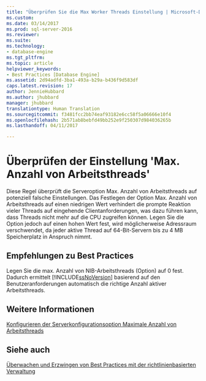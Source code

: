 ```yaml
---
title: "Überprüfen Sie die Max Worker Threads Einstellung | Microsoft-Dokumentation"
ms.custom: 
ms.date: 03/14/2017
ms.prod: sql-server-2016
ms.reviewer: 
ms.suite: 
ms.technology:
- database-engine
ms.tgt_pltfrm: 
ms.topic: article
helpviewer_keywords:
- Best Practices [Database Engine]
ms.assetid: 2d94adfd-3ba1-493a-b29a-b436f9d583df
caps.latest.revision: 17
author: JennieHubbard
ms.author: jhubbard
manager: jhubbard
translationtype: Human Translation
ms.sourcegitcommit: f3481fcc2bb74eaf93182e6cc58f5a06666e10f4
ms.openlocfilehash: 2b571ab8bebfd49bb252e9f250307d984036265b
ms.lasthandoff: 04/11/2017

---
```

# <a name="verify-max-worker-threads-setting"></a>Überprüfen der Einstellung 'Max. Anzahl von Arbeitsthreads'
  Diese Regel überprüft die Serveroption Max. Anzahl von Arbeitsthreads auf potenziell falsche Einstellungen. Das Festlegen der Option Max. Anzahl von Arbeitsthreads auf einen niedrigen Wert verhindert die prompte Reaktion vieler Threads auf eingehende Clientanforderungen, was dazu führen kann, dass Threads nicht mehr auf die CPU zugreifen können. Legen Sie die Option jedoch auf einen hohen Wert fest, wird möglicherweise Adressraum verschwendet, da jeder aktive Thread auf 64-Bit-Servern bis zu 4 MB Speicherplatz in Anspruch nimmt.  
  
## <a name="best-practices-recommendations"></a>Empfehlungen zu Best Practices  
 Legen Sie die max. Anzahl von NIB-Arbeitsthreads (Option) auf 0 fest. Dadurch ermittelt [!INCLUDE[ssNoVersion](../../includes/ssnoversion-md.md)] basierend auf den Benutzeranforderungen automatisch die richtige Anzahl aktiver Arbeitsthreads.  
  
## <a name="for-more-information"></a>Weitere Informationen  
 [Konfigurieren der Serverkonfigurationsoption Maximale Anzahl von Arbeitsthreads](../../database-engine/configure-windows/configure-the-max-worker-threads-server-configuration-option.md)  
  
## <a name="see-also"></a>Siehe auch  
 [Überwachen und Erzwingen von Best Practices mit der richtlinienbasierten Verwaltung](../../relational-databases/policy-based-management/monitor-and-enforce-best-practices-by-using-policy-based-management.md)  
  
  
